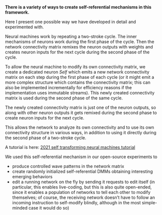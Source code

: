 **There is a variety of ways to create self-referential mechanisms in this framework.**

Here I present one possible way we have developed in detail and experimented with.

Neural machines work by repeating a two-stroke cycle. The inner mechanisms of neurons work during the first phase of the cycle. Then the network connectivity matrix remixes the neuron outputs with weights and creates neuron inputs for the next cycle during the second phase of the cycle.

To allow the neural machine to modify its own connectivity matrix, we create a dedicated neuron *Self* which emits a new network connectivity matrix on each step during the first phase of each cycle (or it might emit a more complex structure which contains the connectivity matrix; this can also be implemented incrementally for efficiency reasons if the implementation uses immutable streams). This newly created connectivity matrix is used during the second phase of the same cycle.

The newly created connectivity matrix is just one of the neuron outputs, so along with other neuron outputs it gets remixed during the second phase to create neuron inputs for the next cycle.

This allows the network to analyze its own connectivity and to use its own connectivity structure in various ways, in addition to using it directly during the second phase of a two-stroke cycle.

A tutorial is here: [2021 self transforming neural machines tutorial](https://github.com/anhinga/2021-notes/tree/main/self-transforming-neural-machines/tutorial)


We used this self-referential mechanism in our open-source experiments to

- produce controlled wave patterns in the network matrix
- create randomly initialized self-referential DMMs obtaining interesting emerging behaviors
- edit a running network on the fly by sending it requests to edit itself (in particular, this enables live-coding, but this is also quite open-ended, since it enables a population of networks to tell each other to modify themselves; of course, the receiving network doesn’t have to follow an incoming instruction to self-modify blindly, although in the most simple-minded case it would do so)
